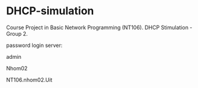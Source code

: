 # DHCP-simulation
Course Project in Basic Network Programming (NT106). DHCP Stimulation - Group 2.

password login server:

admin

Nhom02

NT106.nhom02.Uit
